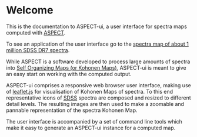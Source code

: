 # Welcome

This is the documentation to ASPECT-ui, a user interface for spectra maps computed with [ASPECT](http://www.tls-tautenburg.de/TLS/fileadmin/forschung/meus/ASPECT/ASPECT.html).

To see an application of the user interface go to the [spectra map of about 1 million SDSS DR7 spectra](http://aspect-ui.de/sdssdr7/).

While ASPECT is a software developed to process large amounts of spectra into [Self Organizing Maps (or Kohonen Maps)](https://en.wikipedia.org/wiki/Self-organizing_map), ASPECT-ui is meant to give an easy start on working with the computed output.

ASPECT-ui comprises a responsive web browser user interface, making use of [leaflet.js](http://leafletjs.com/) for visualisation of Kohonen Maps of spectra. To this end representative icons of [SDSS](http://sdss3.org/) spectra are composed and resized to different detail levels. The resulting images are then used to make a zoomable and pannable representation of the spectra Kohonen Map.

The user interface is accompanied by a set of command line tools which make it easy to generate an ASPECT-ui instance for a computed map.
